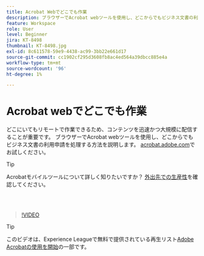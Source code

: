```yaml
---
title: Acrobat Webでどこでも作業
description: ブラウザーでAcrobat webツールを使用し、どこからでもビジネス文書の利用申請を処理する方法を説明します
feature: Workspace
role: User
level: Beginner
jira: KT-8498
thumbnail: KT-8498.jpg
exl-id: 8c611578-59e9-4438-ac99-3bb22e661d17
source-git-commit: cc1902cf295d3608fb8ac4ed564a39dbcc885e4a
workflow-type: tm+mt
source-wordcount: '96'
ht-degree: 1%

---
```


# Acrobat webでどこでも作業

どこにいてもリモートで作業できるため、コンテンツを迅速かつ大規模に配信することが重要です。 ブラウザーでAcrobat webツールを使用し、どこからでもビジネス文書の利用申請を処理する方法を説明します。 [acrobat.adobe.com](https://acrobat.adobe.com/)でお試しください。

>[!TIP]
>
>Acrobatモバイルツールについて詳しく知りたいですか？ [外出先での生産性](productivity.md)を確認してください。

<br> 

>[!VIDEO](https://video.tv.adobe.com/v/337436?enablevpops&quality=12&learn=on&hidetitle=true)

>[!TIP]
>
>このビデオは、Experience Leagueで無料で提供されている再生リスト[Adobe Acrobatの使用を開始](https://experienceleague.adobe.com/en/playlists/acrobat-get-started-business-users)の一部です。

